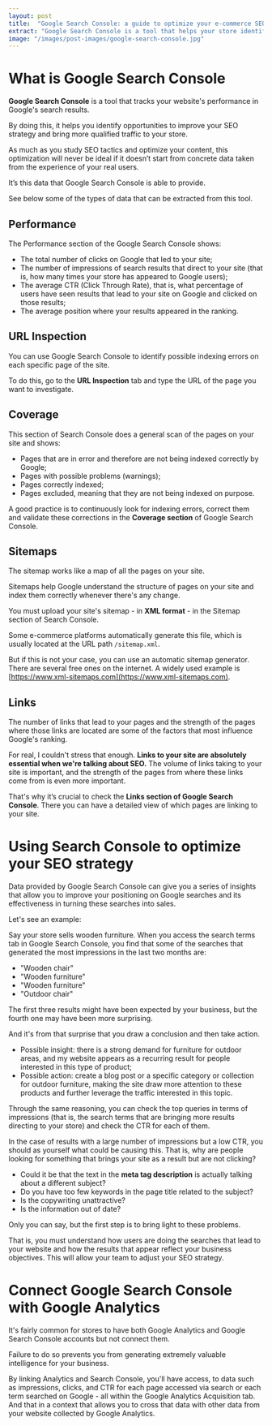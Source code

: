 ```yaml
---
layout: post
title:  "Google Search Console: a guide to optimize your e-commerce SEO"
extract: "Google Search Console is a tool that helps your store identify opportunities to improve your SEO strategy and bring qualified traffic to your store. Learn how to use it to improve your conversion."
image: "/images/post-images/google-search-console.jpg"
---
```


# What is Google Search Console

**Google Search Console** is a tool that tracks your website's performance in Google's search results. 

By doing this, it helps you identify opportunities to improve your SEO strategy and bring more qualified traffic to your store.

As much as you study SEO tactics and optimize your content, this optimization will never be ideal if it doesn’t start from concrete data taken from the experience of your real users. 

It’s this data that Google Search Console is able to provide. 

See below some of the types of data that can be extracted from this tool.

## Performance

The Performance section of the Google Search Console shows: 
- The total number of clicks on Google that led to your site; 
- The number of impressions of search results that direct to your site (that is, how many times your store has appeared to Google users);
- The average CTR (Click Through Rate), that is, what percentage of users have seen results that lead to your site on Google and clicked on those results; 
- The average position where your results appeared in the ranking.

## URL Inspection

You can use Google Search Console to identify possible indexing errors on each specific page of the site.

To do this, go to the **URL Inspection** tab and type the URL of the page you want to investigate.

## Coverage

This section of Search Console does a general scan of the pages on your site and shows: 
- Pages that are in error and therefore are not being indexed correctly by Google;
- Pages with possible problems (warnings);
- Pages correctly indexed;
- Pages excluded, meaning that they are not being indexed on purpose. 

A good practice is to continuously look for indexing errors, correct them and validate these corrections in the **Coverage section** of Google Search Console.

## Sitemaps

The sitemap works like a map of all the pages on your site.

Sitemaps help Google understand the structure of pages on your site and index them correctly whenever there's any change.

You must upload your site's sitemap - in **XML format** - in the Sitemap section of Search Console.

Some e-commerce platforms automatically generate this file, which is usually located at the URL path `/sitemap.xml`.

But if this is not your case, you can use an automatic sitemap generator. There are several free ones on the internet. A widely used example is [https://www.xml-sitemaps.com](https://www.xml-sitemaps.com).

## Links

The number of links that lead to your pages and the strength of the pages where those links are located are some of the factors that most influence Google's ranking.

For real, I couldn't stress that enough. **Links to your site are absolutely essential when we're talking about SEO.** The volume of links taking to your site is important, and the strength of the pages from where these links come from is even more important.

That's why it’s crucial to check the **Links section of Google Search Console**. There you can have a detailed view of which pages are linking to your site. 

# Using Search Console to optimize your SEO strategy

Data provided by Google Search Console can give you a series of insights that allow you to improve your positioning on Google searches and its effectiveness in turning these searches into sales.

Let's see an example:

Say your store sells wooden furniture. When you access the search terms tab in Google Search Console, you find that some of the searches that generated the most impressions in the last two months are: 
- "Wooden chair"
- "Wooden furniture"
- "Wooden furniture"
- "Outdoor chair"

The first three results might have been expected by your business, but the fourth one may have been more surprising. 

And it's from that surprise that you draw a conclusion and then take action. 

- Possible insight: there is a strong demand for furniture for outdoor areas, and my website appears as a recurring result for people interested in this type of product;
- Possible action: create a blog post or a specific category or collection for outdoor furniture, making the site draw more attention to these products and further leverage the traffic interested in this topic.

Through the same reasoning, you can check the top queries in terms of impressions (that is, the search terms that are bringing more results directing to your store) and check the CTR for each of them. 

In the case of results with a large number of impressions but a low CTR, you should as yourself what could be causing this. That is, why are people looking for something that brings your site as a result but are not clicking? 
- Could it be that the text in the **meta tag description** is actually talking about a different subject? 
- Do you have too few keywords in the page title related to the subject? 
- Is the copywriting unattractive? 
- Is the information out of date? 

Only you can say, but the first step is to bring light to these problems. 

That is, you must understand how users are doing the searches that lead to your website and how the results that appear reflect your business objectives. This will allow your team to adjust your SEO strategy.

# Connect Google Search Console with Google Analytics 

It's fairly common for stores to have both Google Analytics and Google Search Console accounts but not connect them. 

Failure to do so prevents you from generating extremely valuable intelligence for your business. 

By linking Analytics and Search Console, you'll have access, to data such as impressions, clicks, and CTR for each page accessed via search or each term searched on Google - all within the Google Analytics Acquisition tab. And that in a context that allows you to cross that data with other data from your website collected by Google Analytics.